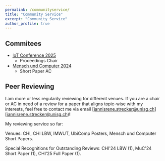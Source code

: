 ```yaml
---
permalink: /communityservice/
title: "Community Service"
excerpt: "Community Service"
author_profile: true
---
```


## Commitees

- [IoT Conference 2025](https://iot-conference.org/iot2025/)
    - Proceedings Chair
- [Mensch und Computer 2024](https://muc2024.mensch-und-computer.de/en/program-committee/)
    - Short Paper AC

## Peer Reviewing

I am more or less regularily reviewing for different venues. If you are a chair or AC in need of a review for a paper that aligns topic-wise with my interests, feel free to contact me via email [jannisrene.strecker@unisg.ch][jannisrene.strecker@unisg.ch)!

My reviewing service so far:

Venues: CHI, CHI LBW, IMWUT, UbiComp Posters, Mensch und Computer Short Papers.

Special Recognitions for Outstanding Reviews: CHI'24 LBW (1), MuC'24 Short Paper (1), CHI'25 Full Paper (1).